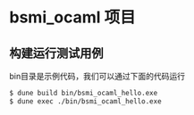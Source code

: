 # bsmi_ocaml 项目


## 构建运行测试用例

bin目录是示例代码，我们可以通过下面的代码运行
```bash
$ dune build bin/bsmi_ocaml_hello.exe
$ dune exec ./bin/bsmi_ocaml_hello.exe
```